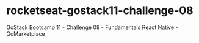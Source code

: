 # rocketseat-gostack11-challenge-08
GoStack Bootcamp 11 - Challenge 08 - Fundamentals React Native - GoMarketplace
